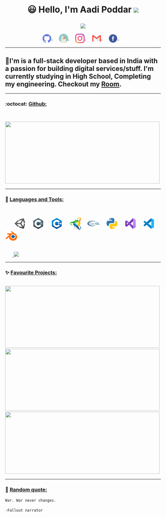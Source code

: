 <h1>
<p align = "center">
  😃 Hello, I'm Aadi Poddar <img src="https://media.giphy.com/media/hvRJCLFzcasrR4ia7z/giphy.gif" width="28">
</p>
</h1>
<p align = "center">
  <img src = "https://readme-typing-svg.herokuapp.com?color=6AF700&center=true&vCenter=true&width=500&lines=Software+Developer;Game+Programmer;Graphics+Designer">
</p>

<p align = center>
<a href="https://github.com/aadipoddar/">
  <img align="center" alt="AadiPoddar|GitHub" width="30px" src="images/github.png"/>
</a>&nbsp;&nbsp;&nbsp;&nbsp;
<a href="https://aadi.vercel.app">
  <img align="center" alt="AadiPoddar|Portfolio" width="30px" src="images/portfolio.png"/>
</a>&nbsp;&nbsp;&nbsp;&nbsp;
<a href="https://www.instagram.com/aadi__poddar/">
  <img align="center" alt="AadiPoddar|Instagram" width="30px" src="images/instagram.png"/>
</a>&nbsp;&nbsp;&nbsp;&nbsp;
<a href="mailto:aadipoddarmail@gmail.com">
  <img align="center" alt="AadiPoddar|Gmail" width="30px" src="images/gmail.png"/>
</a>&nbsp;&nbsp;&nbsp;&nbsp;
<a href="https://www.facebook.com/profile.php?id=100010877340723">
  <img align="center" alt="AadiPoddar|Facebook" width="30px" src="images/facebook.png"/>
</a>&nbsp;&nbsp;&nbsp;&nbsp;
<br/>

***

## 🏢I'm is a full-stack developer based in India with a passion for building digital services/stuff. I'm currently studying in High School, Completing my engineering. Checkout my [Room](https://aadiroom.vercel.app).

***

### :octocat: <ins>Github:</ins>
<br/>
<p align = "left">
  <a href = "https://github.com/aadipoddar">
    <img width = "500em" height = "200em" src = "https://cybernethacker14-github-readme-stats.vercel.app/api?username=aadipoddar&show_icons=true&include_all_commit=true&count_private=true&theme=radical"/>
  </a>
</p>

***

### 🔧 <ins>Languages and Tools:</ins>
<br/>
<p>
&nbsp;&nbsp;&nbsp;&nbsp;&nbsp;&nbsp;
<img align="center" alt="AadiPoddar|Unity" width="40px" src="images/unity.png"/>&nbsp;&nbsp;&nbsp;&nbsp;
<img align="center" alt="AadiPoddar|C#" width="40px" src="images/csharp.png"/>&nbsp;&nbsp;&nbsp;&nbsp;
<img align="center" alt="AadiPoddar|C++" width="40px" src="images/c++.png"/>&nbsp;&nbsp;&nbsp;&nbsp;
<img align="center" alt="AadiPoddar|Premake" width="40px" src="images/premake.png"/>&nbsp;&nbsp;&nbsp;&nbsp;
<img align="center" alt="AadiPoddar|OpenGL" width="40px" src="images/opengl.png"/>&nbsp;&nbsp;&nbsp;&nbsp;
<img align="center" alt="AadiPoddar|Python" width="40px" src="images/python.png"/>&nbsp;&nbsp;&nbsp;&nbsp;
<img align="center" alt="AadiPoddar|VS" width="40px" src="images/visualstudio.png"/>&nbsp;&nbsp;&nbsp;&nbsp;
<img align="center" alt="AadiPoddar|VSCode" width="40px" src="images/vscode.png"/>&nbsp;&nbsp;&nbsp;&nbsp;
<img align="center" alt="AadiPoddar|Blender" width="40px" src="images/blender.png"/>&nbsp;&nbsp;&nbsp;&nbsp;
</p>

<p align = "left">
  <br/>
  &nbsp;&nbsp;&nbsp;&nbsp;&nbsp;&nbsp;<a href = "https://github.com/aadipoddar">
    <img height = "200em" src = "https://cybernethacker14-github-readme-stats.vercel.app/api/top-langs/?username=aadipoddar&layout=compact&langs_count=8&theme=radical"/>
  </a>
</p>

***

### ✨ <ins>Favourite Projects:</ins>
<br/>
<a href = "https://github.com/aadipoddar/PrimeOrders">
  <img width = "500em" height = "200px" src = "https://cybernethacker14-github-readme-stats.vercel.app/api/pin/?username=aadipoddar&repo=PrimeOrders&theme=radical"/>
</a>
<br/>
<a href = "https://github.com/aadipoddar/PubEntry">
  <img width = "500px" height = "200px" src = "https://cybernethacker14-github-readme-stats.vercel.app/api/pin/?username=aadipoddar&repo=PubEntry&theme=radical"/>
</a>
<br/>
<a href = "https://github.com/aadipoddar/PubBill">
  <img width = "500px" height = "200px" src = "https://cybernethacker14-github-readme-stats.vercel.app/api/pin/?username=aadipoddar&repo=PubBill&theme=radical"/>
</a>

***

### :thought_balloon: <ins>Random quote:</ins>

```
War. War never changes.

-Fallout narrator
```
